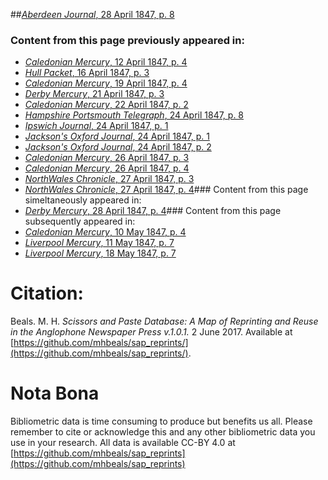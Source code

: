 ##[*Aberdeen Journal*, 28 April 1847, p. 8](https://mhbeals.github.io/sap_html/Aberdeen-Journal/Aberdeen-Journal-28-April-1847-p-8)

### Content from this page previously appeared in:
+ [*Caledonian Mercury*, 12 April 1847, p. 4](https://mhbeals.github.io/sap_html/Caledonian-Mercury/Caledonian-Mercury-12-April-1847-p-4)
+ [*Hull Packet*, 16 April 1847, p. 3](https://mhbeals.github.io/sap_html/Hull-Packet/Hull-Packet-16-April-1847-p-3)
+ [*Caledonian Mercury*, 19 April 1847, p. 4](https://mhbeals.github.io/sap_html/Caledonian-Mercury/Caledonian-Mercury-19-April-1847-p-4)
+ [*Derby Mercury*, 21 April 1847, p. 3](https://mhbeals.github.io/sap_html/Derby-Mercury/Derby-Mercury-21-April-1847-p-3)
+ [*Caledonian Mercury*, 22 April 1847, p. 2](https://mhbeals.github.io/sap_html/Caledonian-Mercury/Caledonian-Mercury-22-April-1847-p-2)
+ [*Hampshire Portsmouth Telegraph*, 24 April 1847, p. 8](https://mhbeals.github.io/sap_html/Hampshire-Portsmouth-Telegraph/Hampshire-Portsmouth-Telegraph-24-April-1847-p-8)
+ [*Ipswich Journal*, 24 April 1847, p. 1](https://mhbeals.github.io/sap_html/Ipswich-Journal/Ipswich-Journal-24-April-1847-p-1)
+ [*Jackson's Oxford Journal*, 24 April 1847, p. 1](https://mhbeals.github.io/sap_html/Jackson's-Oxford-Journal/Jackson's-Oxford-Journal-24-April-1847-p-1)
+ [*Jackson's Oxford Journal*, 24 April 1847, p. 2](https://mhbeals.github.io/sap_html/Jackson's-Oxford-Journal/Jackson's-Oxford-Journal-24-April-1847-p-2)
+ [*Caledonian Mercury*, 26 April 1847, p. 3](https://mhbeals.github.io/sap_html/Caledonian-Mercury/Caledonian-Mercury-26-April-1847-p-3)
+ [*Caledonian Mercury*, 26 April 1847, p. 4](https://mhbeals.github.io/sap_html/Caledonian-Mercury/Caledonian-Mercury-26-April-1847-p-4)
+ [*NorthWales Chronicle*, 27 April 1847, p. 3](https://mhbeals.github.io/sap_html/NorthWales-Chronicle/NorthWales-Chronicle-27-April-1847-p-3)
+ [*NorthWales Chronicle*, 27 April 1847, p. 4](https://mhbeals.github.io/sap_html/NorthWales-Chronicle/NorthWales-Chronicle-27-April-1847-p-4)### Content from this page simeltaneously appeared in:
+ [*Derby Mercury*, 28 April 1847, p. 4](https://mhbeals.github.io/sap_html/Derby-Mercury/Derby-Mercury-28-April-1847-p-4)### Content from this page subsequently appeared in:
+ [*Caledonian Mercury*, 10 May 1847, p. 4](https://mhbeals.github.io/sap_html/Caledonian-Mercury/Caledonian-Mercury-10-May-1847-p-4)
+ [*Liverpool Mercury*, 11 May 1847, p. 7](https://mhbeals.github.io/sap_html/Liverpool-Mercury/Liverpool-Mercury-11-May-1847-p-7)
+ [*Liverpool Mercury*, 18 May 1847, p. 7](https://mhbeals.github.io/sap_html/Liverpool-Mercury/Liverpool-Mercury-18-May-1847-p-7)
                    
# Citation: 

Beals. M. H. *Scissors and Paste Database: A Map of Reprinting and Reuse in the Anglophone Newspaper Press v.1.0.1.* 2 June 2017. Available at [https://github.com/mhbeals/sap_reprints/](https://github.com/mhbeals/sap_reprints/). 
                    
# Nota Bona

Bibliometric data is time consuming to produce but benefits us all. Please remember to cite or acknowledge this and any other bibliometric data you use in your research. All data is available CC-BY 4.0 at [https://github.com/mhbeals/sap_reprints](https://github.com/mhbeals/sap_reprints)